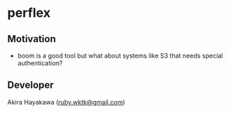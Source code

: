 # perflex

## Motivation

* boom is a good tool but what about systems like S3 that needs special authentication?  

## Developer

Akira Hayakawa (ruby.wktk@gmail.com)
